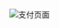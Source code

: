 ![支付页面](http://192.168.7.15:10080/uploads/tomtopwebsite/tomtopwebsite/627de7ed22/%E6%94%AF%E4%BB%98%E9%A1%B5%E9%9D%A2.jpg)
